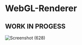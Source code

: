# WebGL-Renderer
<h2>WORK IN PROGESS</h2>

![Screenshot (628)](https://user-images.githubusercontent.com/79087129/215882108-8ab1c0b9-b912-4bd7-8aaf-29a628ce5ecd.png)
